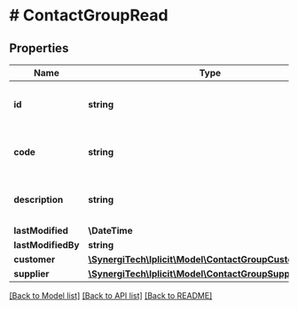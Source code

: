 # # ContactGroupRead

## Properties

Name | Type | Description | Notes
------------ | ------------- | ------------- | -------------
**id** | **string** | Unique Id for the contact group | [optional]
**code** | **string** | Unique Code for the contact group | [optional]
**description** | **string** | Description for the contact group | [optional]
**lastModified** | **\DateTime** |  | [optional]
**lastModifiedBy** | **string** |  | [optional]
**customer** | [**\SynergiTech\Iplicit\Model\ContactGroupCustomerRead**](ContactGroupCustomerRead.md) |  | [optional]
**supplier** | [**\SynergiTech\Iplicit\Model\ContactGroupSupplierRead**](ContactGroupSupplierRead.md) |  | [optional]

[[Back to Model list]](../../README.md#models) [[Back to API list]](../../README.md#endpoints) [[Back to README]](../../README.md)
